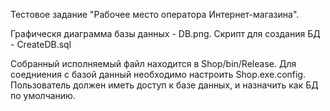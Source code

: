 Тестовое задание
"Рабочее место оператора Интернет-магазина".

Графическя диаграмма базы данных - DB.png.
Скрипт для создания БД - CreateDB.sql

Собранный исполняемый файл находится в Shop/bin/Release.
Для соедниения с базой данный необходимо настроить Shop.exe.config.
Пользователь должен иметь доступ к базе данных, и назначить как БД по умолчанию.
